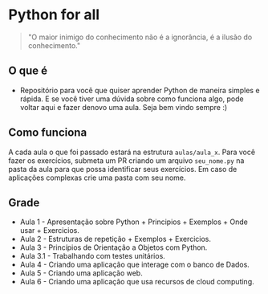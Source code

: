 # Python for all

> "O maior inimigo do conhecimento não é a ignorância, é a ilusão do conhecimento."


## O que é

- Repositório para você que quiser aprender Python de maneira simples e rápida. E se você tiver uma dúvida sobre como funciona algo, pode voltar aqui e fazer denovo uma aula. Seja bem vindo sempre :)

## Como funciona
A cada aula o que foi passado estará na estrutura `aulas/aula_x`. Para você fazer os exercícios, submeta um PR criando um arquivo `seu_nome.py` na pasta da aula para que possa identificar seus exercícios. Em caso de aplicações complexas crie uma pasta com seu nome.



## Grade 
- Aula 1 - Apresentação sobre Python + Principios + Exemplos + Onde usar + Exercicios.
- Aula 2 - Estruturas de repetição + Exemplos + Exercicios.
- Aula 3 - Princípios de Orientação a Objetos com Python.
- Aula 3.1 - Trabalhando com testes unitários.
- Aula 4 - Criando uma aplicação que interage com o banco de Dados.
- Aula 5 - Criando uma aplicação web.
- Aula 6 - Criando uma aplicação que usa recursos de cloud computing.